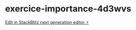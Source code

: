 # exercice-importance-4d3wvs

[Edit in StackBlitz next generation editor ⚡️](https://stackblitz.com/~/github.com/khalil00/exercice-importance-4d3wvs)